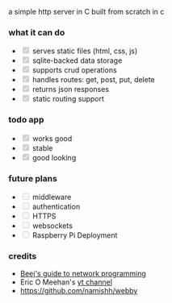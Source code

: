 a simple http server in C
built from scratch in c

### what it can do
* <input checked="" disabled="" type="checkbox"> serves static files (html, css, js)
* <input checked="" disabled="" type="checkbox"> sqlite-backed data storage
* <input checked="" disabled="" type="checkbox"> supports crud operations
* <input checked="" disabled="" type="checkbox"> handles routes: get, post, put, delete
* <input checked="" disabled="" type="checkbox"> returns json responses
* <input checked="" disabled="" type="checkbox"> static routing support

### todo app
* <input checked="" disabled="" type="checkbox"> works good
* <input checked="" disabled="" type="checkbox"> stable
* <input checked="" disabled="" type="checkbox"> good looking

### future plans
* <input disabled="" type="checkbox"> middleware
* <input disabled="" type="checkbox"> authentication
* <input disabled="" type="checkbox"> HTTPS
* <input disabled="" type="checkbox"> websockets 
* <input disabled="" type="checkbox"> Raspberry Pi Deployment

### credits
- [Beej's guide to network programming](https://beej.us/guide/bgnet/html/) 
- Eric O Meehan's [yt channel](https://www.youtube.com/@eom-dev)
- https://github.com/namishh/webby